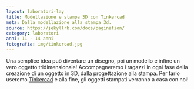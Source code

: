 ```yaml
---
layout: laboratori-lay
title: Modellazione e stampa 3D con Tinkercad
meta: Dalla modellazione alla stampa 3d.
source: https://jekyllrb.com/docs/pagination/
category: laboratori
anni: 11 - 14 anni
fotografia: img/tinkercad.jpg
---
```

Una semplice idea può diventare un disegno, poi un modello e infine un vero oggetto tridimensionale!
Accompagneremo i ragazzi in ogni fase della creazione di un oggetto in 3D, dalla progettazione alla stampa. Per farlo useremo <a href="https://www.tinkercad.com">Tinkercad</a> e alla fine, gli oggetti stampati verranno a casa con noi!
